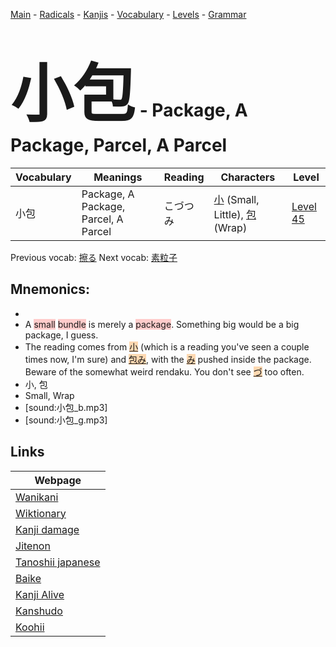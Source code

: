 <style> bigfont {font-size: 100px}</style>
[Main](../README.md) -
[Radicals](../radicals.md) -
[Kanjis](../kanjis.md) -
[Vocabulary](../vocabulary.md) -
[Levels](../levels.md) -
[Grammar](../grammar.md)
# <bigfont> 小包</bigfont> - Package, A Package, Parcel, A Parcel 

| Vocabulary | Meanings | Reading | Characters | Level |
| --- | --- | --- | --- | --- |
| 小包 | Package, A Package, Parcel, A Parcel | こづつみ |  [小](../kanjis/小.md) (Small, Little), [包](../kanjis/包.md) (Wrap) | [Level 45](../levels/wk_level45.md) |

Previous vocab: [擦る](擦る.md) Next vocab: [素粒子](素粒子.md) 

## Mnemonics:

* 
* A <span style="background-color:#ffcccb"> small</span> <span style="background-color:#ffcccb"> bundle</span> is merely a <span style="background-color:#ffcccb"> package</span>. Something big would be a big package, I guess.
* The reading comes from <span style="background-color:#fed8b1"> [小](https://jisho.org/search/小)</span> (which is a reading you've seen a couple times now, I'm sure) and <span style="background-color:#fed8b1"> [包み](https://jisho.org/search/包み)</span>, with the <span style="background-color:#fed8b1"> [み](https://jisho.org/search/み)</span> pushed inside the package. Beware of the somewhat weird rendaku. You don't see <span style="background-color:#fed8b1"> [づ](https://jisho.org/search/づ)</span> too often.
* 小, 包
* Small, Wrap
* [sound:小包_b.mp3]
* [sound:小包_g.mp3]


## Links 

| Webpage |
| --- |
| [Wanikani          ](https://www.wanikani.com/kanji/小包) |
| [Wiktionary        ](https://en.wiktionary.org/wiki/小包) |
| [Kanji damage      ](http://www.kanjidamage.com/kanji/search?utf8=✓&q=小包) |
| [Jitenon           ](https://jitenon.com/kanji/小包) |
| [Tanoshii japanese ](https://www.tanoshiijapanese.com/dictionary/kanji.cfm?k=小包) |
| [Baike             ](https://baike.baidu.com/item/小包) |
| [Kanji Alive       ](https://app.kanjialive.com/小包) |
| [Kanshudo          ](https://www.kanshudo.com/searchmn?q=小包) |
| [Koohii            ](https://kanji.koohii.com/study/kanji/小包) |
